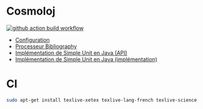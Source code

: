 # Cosmoloj

[![github action build workflow](https://github.com/SamuelAndresPascal/cosmoloj/actions/workflows/build.yml/badge.svg)](https://github.com/SamuelAndresPascal/cosmoloj/actions)


* [Configuration](configuration/)
* [Processeur Bibliography](processor-bibliography/)
* [Implémentation de Simple Unit en Java (API)](unit-simple-api/)
* [Implémentation de Simple Unit en Java (implémentation)](unit-simple-impl/)

# CI

```bash
sudo apt-get install texlive-xetex texlive-lang-french texlive-science
```
